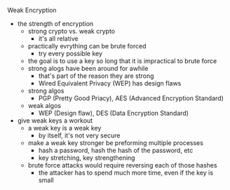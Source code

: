 Weak Encryption

* the strength of encryption 
	* strong crypto vs. weak crypto 
		* it's all relative 
	* practically evrything can be brute forced 
		* try every possible key 
	* the goal is to use a key so long that it is impractical to brute force 
	* strong alogs have been around for awhile 
		* that's part of the reason they are strong 
		* Wired Equivalent Privacy (WEP) has design flaws 
	* strong algos 
		* PGP (Pretty Good Priacy), AES (Advanced Encryption Standard)
	* weak algos 
		* WEP (Design flaw), DES (Data Encryption Standard)
* give weak keys a workout 
	* a weak key is a weak key 
		* by itself, it's not very secure 
	* make a weak key stronger be preforming multiple processes
		* hash a password, hash the hash of the password, etc
		* key stretching, key strengthening 
	* brute force attacks would require reversing each of those hashes 
		* the attacker has to spend much more time, even if the key is small 
